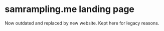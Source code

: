 # samrampling.me landing page

Now outdated and replaced by new website. Kept here for legacy reasons.
